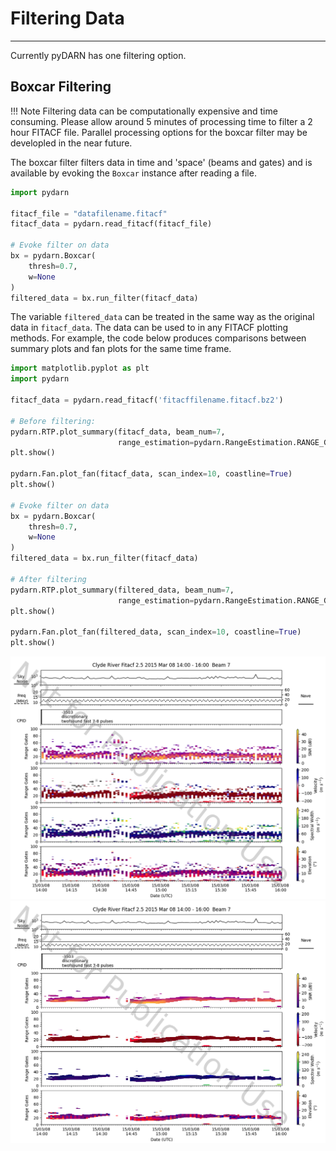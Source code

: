 <!--Copyright (C) SuperDARN Canada, University of Saskatchewan 
Author(s): Carley Martin
Modifications:

Disclaimer:
pyDARN is under the LGPL v3 license found in the root directory LICENSE.md 
Everyone is permitted to copy and distribute verbatim copies of this license 
document, but changing it is not allowed.

This version of the GNU Lesser General Public License incorporates the terms
and conditions of version 3 of the GNU General Public License, supplemented by
the additional permissions listed below.
-->

# Filtering Data
---



Currently pyDARN has one filtering option. 

## Boxcar Filtering

!!! Note
    Filtering data can be computationally expensive and time consuming. Please
    allow around 5 minutes of processing time to filter a 2 hour FITACF file.
    Parallel processing options for the boxcar filter may be developled in the
    near future.


The boxcar filter filters data in time and 'space' (beams and gates) and is
available by evoking the `Boxcar` instance after reading a file.

```python
import pydarn

fitacf_file = "datafilename.fitacf"
fitacf_data = pydarn.read_fitacf(fitacf_file)

# Evoke filter on data
bx = pydarn.Boxcar(
    thresh=0.7,
    w=None
)
filtered_data = bx.run_filter(fitacf_data)
```

The variable `filtered_data` can be treated in the same way as the original data 
in `fitacf_data`. The data can be used to in any FITACF plotting methods. For example,
the code below produces comparisons between summary plots and fan plots for the same 
time frame. 

```python
import matplotlib.pyplot as plt
import pydarn

fitacf_data = pydarn.read_fitacf('fitacffilename.fitacf.bz2')

# Before filtering:
pydarn.RTP.plot_summary(fitacf_data, beam_num=7,
                        range_estimation=pydarn.RangeEstimation.RANGE_GATE)
plt.show()

pydarn.Fan.plot_fan(fitacf_data, scan_index=10, coastline=True)
plt.show()

# Evoke filter on data
bx = pydarn.Boxcar(
    thresh=0.7,
    w=None
)
filtered_data = bx.run_filter(fitacf_data)

# After filtering
pydarn.RTP.plot_summary(filtered_data, beam_num=7,
                        range_estimation=pydarn.RangeEstimation.RANGE_GATE)
plt.show()

pydarn.Fan.plot_fan(filtered_data, scan_index=10, coastline=True)
plt.show()
```

![](../imgs/unfiltered.png)
![](../imgs/filtered.png)
